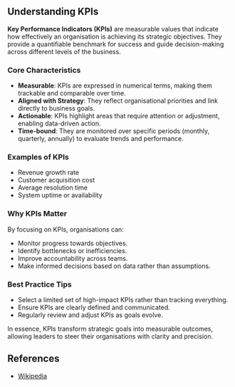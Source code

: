## Understanding KPIs

**Key Performance Indicators (KPIs)** are measurable values that indicate how effectively an organisation is achieving its strategic objectives. They provide a quantifiable benchmark for success and guide decision-making across different levels of the business.

### Core Characteristics

- **Measurable**: KPIs are expressed in numerical terms, making them trackable and comparable over time.
- **Aligned with Strategy**: They reflect organisational priorities and link directly to business goals.
- **Actionable**: KPIs highlight areas that require attention or adjustment, enabling data-driven action.
- **Time-bound**: They are monitored over specific periods (monthly, quarterly, annually) to evaluate trends and performance.

### Examples of KPIs

- Revenue growth rate
- Customer acquisition cost
- Average resolution time
- System uptime or availability

### Why KPIs Matter

By focusing on KPIs, organisations can:

- Monitor progress towards objectives.
- Identify bottlenecks or inefficiencies.
- Improve accountability across teams.
- Make informed decisions based on data rather than assumptions.

### Best Practice Tips

- Select a limited set of high-impact KPIs rather than tracking everything.
- Ensure KPIs are clearly defined and communicated.
- Regularly review and adjust KPIs as goals evolve.

In essence, KPIs transform strategic goals into measurable outcomes, allowing leaders to steer their organisations with clarity and precision.

## References

- [Wikipedia](https://en.wikipedia.org/wiki/Performance_indicator)
